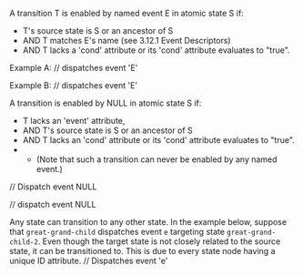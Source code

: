 A transition T is enabled by named event E in atomic state S if:
* T's source state is S or an ancestor of S
* AND T matches E's name (see 3.12.1 Event Descriptors)
* AND T lacks a 'cond' attribute or its 'cond' attribute evaluates to "true".

Example A:
<State id='S'> // dispatches event 'E'
    <Transition event='E' id='T' target='S2'/>
</State>

Example B:
<State id='S1'>
    <Transition event='E' id='T' target='S2'/>
    <State id='S'/> // dispatches event 'E'
</State>

A transition is enabled by NULL in atomic state S if:
* T lacks an 'event' attribute,
* AND T's source state is S or an ancestor of S
* AND T lacks an 'cond' attribute or its 'cond' attribute evaluates to "true".
* * (Note that such a transition can never be enabled by any named event.)

<State id='S'>  // Dispatch event NULL
    <Transition target='S2'/>
</State>

<State id='S1'>
    <State id='S'/> // dispatch event NULL
    <Transition target='S2'/>
</State>

Any state can transition to any other state. In the example below, suppose that `great-grand-child` dispatches event `e` targeting state `great-grand-child-2`. Even though the target state is not closely related to the source state, it can be transitioned to. This is due to every state node having a unique ID attribute.
<State id='app'>
    <State id='child'>
        <State id='grand-child'>
            <Transition event='e' target='great-grand-child-2'/>
            <State id='great-grand-child'/>     // Dispatches event 'e'
        </State>
    </State>
    <State id='child-2'>
        <State id='grand-child-2'>
            <State id='great-grand-child-2'/>
        </State>
    </State>
</State>